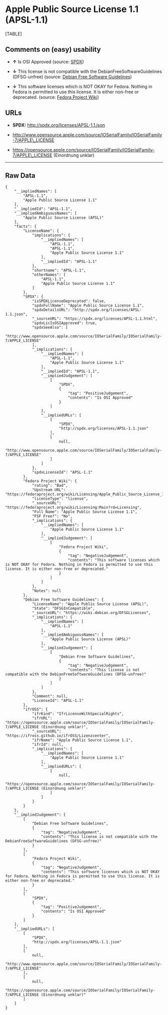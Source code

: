 Apple Public Source License 1.1 (APSL-1.1)
==========================================

[TABLE]

Comments on (easy) usability
----------------------------

-   **↑** Is OSI Approved (source:
    [SPDX](https://spdx.org/licenses/APSL-1.1.html "SPDX"))

-   **↓** This license is not compatible with the
    DebianFreeSoftwareGuidelines (DFSG-unfree) (source: [Debian Free
    Software
    Guidelines](https://wiki.debian.org/DFSGLicenses "Debian Free Software Guidelines"))

-   **↓** This software licenses which is NOT OKAY for Fedora. Nothing
    in Fedora is permitted to use this license. It is either non-free or
    deprecated. (source: [Fedora Project
    Wiki](https://fedoraproject.org/wiki/Licensing:Main?rd=Licensing "Fedora Project Wiki"))

URLs
----

-   **SPDX:** http://spdx.org/licenses/APSL-1.1.json

-   http://www.opensource.apple.com/source/IOSerialFamily/IOSerialFamily-7/APPLE\_LICENSE

-   https://opensource.apple.com/source/IOSerialFamily/IOSerialFamily-7/APPLE\_LICENSE
    (Einordnung unklar)

------------------------------------------------------------------------

Raw Data
--------

    {
        "__impliedNames": [
            "APSL-1.1",
            "Apple Public Source License 1.1"
        ],
        "__impliedId": "APSL-1.1",
        "__impliedAmbiguousNames": [
            "Apple Public Source License (APSL)"
        ],
        "facts": {
            "LicenseName": {
                "implications": {
                    "__impliedNames": [
                        "APSL-1.1",
                        "APSL-1.1",
                        "Apple Public Source License 1.1"
                    ],
                    "__impliedId": "APSL-1.1"
                },
                "shortname": "APSL-1.1",
                "otherNames": [
                    "APSL-1.1",
                    "Apple Public Source License 1.1"
                ]
            },
            "SPDX": {
                "isSPDXLicenseDeprecated": false,
                "spdxFullName": "Apple Public Source License 1.1",
                "spdxDetailsURL": "http://spdx.org/licenses/APSL-1.1.json",
                "_sourceURL": "https://spdx.org/licenses/APSL-1.1.html",
                "spdxLicIsOSIApproved": true,
                "spdxSeeAlso": [
                    "http://www.opensource.apple.com/source/IOSerialFamily/IOSerialFamily-7/APPLE_LICENSE"
                ],
                "_implications": {
                    "__impliedNames": [
                        "APSL-1.1",
                        "Apple Public Source License 1.1"
                    ],
                    "__impliedId": "APSL-1.1",
                    "__impliedJudgement": [
                        [
                            "SPDX",
                            {
                                "tag": "PositiveJudgement",
                                "contents": "Is OSI Approved"
                            }
                        ]
                    ],
                    "__impliedURLs": [
                        [
                            "SPDX",
                            "http://spdx.org/licenses/APSL-1.1.json"
                        ],
                        [
                            null,
                            "http://www.opensource.apple.com/source/IOSerialFamily/IOSerialFamily-7/APPLE_LICENSE"
                        ]
                    ]
                },
                "spdxLicenseId": "APSL-1.1"
            },
            "Fedora Project Wiki": {
                "rating": "Bad",
                "Upstream URL": "https://fedoraproject.org/wiki/Licensing/Apple_Public_Source_License_1.1",
                "licenseType": "license",
                "_sourceURL": "https://fedoraproject.org/wiki/Licensing:Main?rd=Licensing",
                "Full Name": "Apple Public Source License 1.1",
                "FSF Free?": "No",
                "_implications": {
                    "__impliedNames": [
                        "Apple Public Source License 1.1"
                    ],
                    "__impliedJudgement": [
                        [
                            "Fedora Project Wiki",
                            {
                                "tag": "NegativeJudgement",
                                "contents": "This software licenses which is NOT OKAY for Fedora. Nothing in Fedora is permitted to use this license. It is either non-free or deprecated."
                            }
                        ]
                    ]
                },
                "Notes": null
            },
            "Debian Free Software Guidelines": {
                "LicenseName": "Apple Public Source License (APSL)",
                "State": "DFSGInCompatible",
                "_sourceURL": "https://wiki.debian.org/DFSGLicenses",
                "_implications": {
                    "__impliedNames": [
                        "APSL-1.1"
                    ],
                    "__impliedAmbiguousNames": [
                        "Apple Public Source License (APSL)"
                    ],
                    "__impliedJudgement": [
                        [
                            "Debian Free Software Guidelines",
                            {
                                "tag": "NegativeJudgement",
                                "contents": "This license is not compatible with the DebianFreeSoftwareGuidelines (DFSG-unfree)"
                            }
                        ]
                    ]
                },
                "Comment": null,
                "LicenseId": "APSL-1.1"
            },
            "ifrOSS": {
                "ifrKind": "IfrLicenseWithSpecialRights",
                "ifrURL": "https://opensource.apple.com/source/IOSerialFamily/IOSerialFamily-7/APPLE_LICENSE (Einordnung unklar)",
                "_sourceURL": "https://ifross.github.io/ifrOSS/Lizenzcenter",
                "ifrName": "Apple Public Source License 1.1",
                "ifrId": null,
                "_implications": {
                    "__impliedNames": [
                        "Apple Public Source License 1.1"
                    ],
                    "__impliedURLs": [
                        [
                            null,
                            "https://opensource.apple.com/source/IOSerialFamily/IOSerialFamily-7/APPLE_LICENSE (Einordnung unklar)"
                        ]
                    ]
                }
            }
        },
        "__impliedJudgement": [
            [
                "Debian Free Software Guidelines",
                {
                    "tag": "NegativeJudgement",
                    "contents": "This license is not compatible with the DebianFreeSoftwareGuidelines (DFSG-unfree)"
                }
            ],
            [
                "Fedora Project Wiki",
                {
                    "tag": "NegativeJudgement",
                    "contents": "This software licenses which is NOT OKAY for Fedora. Nothing in Fedora is permitted to use this license. It is either non-free or deprecated."
                }
            ],
            [
                "SPDX",
                {
                    "tag": "PositiveJudgement",
                    "contents": "Is OSI Approved"
                }
            ]
        ],
        "__impliedURLs": [
            [
                "SPDX",
                "http://spdx.org/licenses/APSL-1.1.json"
            ],
            [
                null,
                "http://www.opensource.apple.com/source/IOSerialFamily/IOSerialFamily-7/APPLE_LICENSE"
            ],
            [
                null,
                "https://opensource.apple.com/source/IOSerialFamily/IOSerialFamily-7/APPLE_LICENSE (Einordnung unklar)"
            ]
        ]
    }